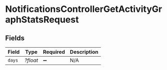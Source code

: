 # NotificationsControllerGetActivityGraphStatsRequest


## Fields

| Field              | Type               | Required           | Description        |
| ------------------ | ------------------ | ------------------ | ------------------ |
| `days`             | *?float*           | :heavy_minus_sign: | N/A                |